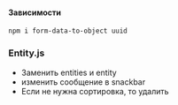 #### Зависимости
`npm i form-data-to-object uuid`

### Entity.js
- Заменить entities и entity
- изменить сообщение в snackbar
- Если не нужна сортировка, то удалить